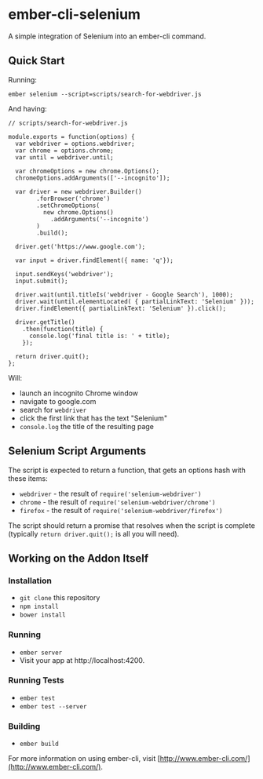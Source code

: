 # ember-cli-selenium

A simple integration of Selenium into an ember-cli command.

## Quick Start

Running:

```
ember selenium --script=scripts/search-for-webdriver.js
```

And having:

```
// scripts/search-for-webdriver.js

module.exports = function(options) {
  var webdriver = options.webdriver;
  var chrome = options.chrome;
  var until = webdriver.until;

  var chromeOptions = new chrome.Options();
  chromeOptions.addArguments(['--incognito']);

  var driver = new webdriver.Builder()
        .forBrowser('chrome')
        .setChromeOptions(
          new chrome.Options()
            .addArguments('--incognito')
        )
        .build();

  driver.get('https://www.google.com');

  var input = driver.findElement({ name: 'q'});

  input.sendKeys('webdriver');
  input.submit();

  driver.wait(until.titleIs('webdriver - Google Search'), 1000);
  driver.wait(until.elementLocated( { partialLinkText: 'Selenium' }));
  driver.findElement({ partialLinkText: 'Selenium' }).click();

  driver.getTitle()
    .then(function(title) {
      console.log('final title is: ' + title);
    });

  return driver.quit();
};
```

Will:

* launch an incognito Chrome window
* navigate to google.com
* search for `webdriver`
* click the first link that has the text "Selenium"
* `console.log` the title of the resulting page

## Selenium Script Arguments

The script is expected to return a function, that gets an options hash
with these items:

* `webdriver` - the result of `require('selenium-webdriver')`
* `chrome` - the result of `require('selenium-webdriver/chrome')`
* `firefox` - the result of `require('selenium-webdriver/firefox')`

The script should return a promise that resolves when the script is
complete (typically `return driver.quit();` is all you will need).

## Working on the Addon Itself

### Installation

* `git clone` this repository
* `npm install`
* `bower install`

### Running

* `ember server`
* Visit your app at http://localhost:4200.

### Running Tests

* `ember test`
* `ember test --server`

### Building

* `ember build`

For more information on using ember-cli, visit [http://www.ember-cli.com/](http://www.ember-cli.com/).
